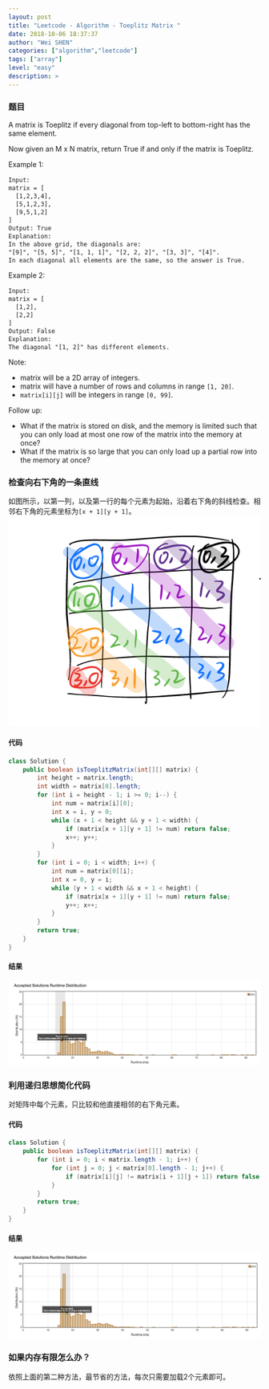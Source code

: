 ```yaml
---
layout: post
title: "Leetcode - Algorithm - Toeplitz Matrix "
date: 2018-10-06 18:37:37
author: "Wei SHEN"
categories: ["algorithm","leetcode"]
tags: ["array"]
level: "easy"
description: >
---
```


### 题目
A matrix is Toeplitz if every diagonal from top-left to bottom-right has the same element.

Now given an M x N matrix, return True if and only if the matrix is Toeplitz.

Example 1:
```
Input:
matrix = [
  [1,2,3,4],
  [5,1,2,3],
  [9,5,1,2]
]
Output: True
Explanation:
In the above grid, the diagonals are:
"[9]", "[5, 5]", "[1, 1, 1]", "[2, 2, 2]", "[3, 3]", "[4]".
In each diagonal all elements are the same, so the answer is True.
```

Example 2:
```
Input:
matrix = [
  [1,2],
  [2,2]
]
Output: False
Explanation:
The diagonal "[1, 2]" has different elements.
```

Note:
* matrix will be a 2D array of integers.
* matrix will have a number of rows and columns in range `[1, 20]`.
* `matrix[i][j]` will be integers in range `[0, 99]`.

Follow up:
* What if the matrix is stored on disk, and the memory is limited such that you can only load at most one row of the matrix into the memory at once?
* What if the matrix is so large that you can only load up a partial row into the memory at once?

### 检查向右下角的一条直线
如图所示，以第一列，以及第一行的每个元素为起始，沿着右下角的斜线检查。相邻右下角的元素坐标为`[x + 1][y + 1]`。
![toeplitz-matrix-a](/images/leetcode/toeplitz-matrix-a.png)


#### 代码
```java
class Solution {
    public boolean isToeplitzMatrix(int[][] matrix) {
        int height = matrix.length;
        int width = matrix[0].length;
        for (int i = height - 1; i >= 0; i--) {
            int num = matrix[i][0];
            int x = i, y = 0;
            while (x + 1 < height && y + 1 < width) {
                if (matrix[x + 1][y + 1] != num) return false;
                x++; y++;
            }
        }
        for (int i = 0; i < width; i++) {
            int num = matrix[0][i];
            int x = 0, y = i;
            while (y + 1 < width && x + 1 < height) {
                if (matrix[x + 1][y + 1] != num) return false;
                y++; x++;
            }
        }
        return true;
    }
}
```

#### 结果
![toeplitz-matrix-1](/images/leetcode/toeplitz-matrix-1.png)


### 利用递归思想简化代码
对矩阵中每个元素，只比较和他直接相邻的右下角元素。

#### 代码
```java
class Solution {
    public boolean isToeplitzMatrix(int[][] matrix) {
        for (int i = 0; i < matrix.length - 1; i++) {
            for (int j = 0; j < matrix[0].length - 1; j++) {
                if (matrix[i][j] != matrix[i + 1][j + 1]) return false;
            }
        }
        return true;
    }
}
```

#### 结果
![toeplitz-matrix-2](/images/leetcode/toeplitz-matrix-2.png)


### 如果内存有限怎么办？
依照上面的第二种方法，最节省的方法，每次只需要加载2个元素即可。
